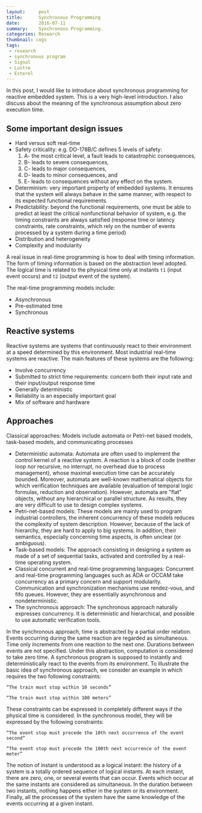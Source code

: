 ```yaml
---
layout:     post
title:      Synchronous Programming
date:       2016-07-11
summary:    Synchronous Programming.
categories: Research
thumbnail: cogs
tags:
 - research
 - synchronous program
 - Signal
 - Lustre
 - Esterel
---
```


In this post, I would like to introduce about synchronous programming for reactive 
embedded system. This is a very high-level introduction. I also discuss about the meaning 
of the synchronous assumption about zero execution time.

## Some important design issues
* Hard versus soft real-time
* Safety criticality: e.g. DO-178B/C defines 5 levels of safety:
  1. A- the most critical level, a fault leads to catastrophic consequences,
  2. B- leads to severe consequences,
  3. C- leads to major consequences,
  4. D- leads to minor consequences, and
  5. E- leads to consequences without any effect on the system.
* Determinism: very important property of embedded systems. It ensures that the system 
will always behave in the same manner, with respect to its expected functional requirements.
* Predictability: beyond the functional requirements, one must be able to predict at 
least the critical nonfunctional behavior of system, e.g. the timing constraints are 
always satisfied (response time or latency constraints, rate constraints, which rely on 
the number of events processed by a system during a time period)
* Distribution and heterogeneity
* Complexity and modularity

A real issue in real-time programming is how to deal with timing information. The form 
of timing information is based on the abstraction level adopted. The logical time is 
related to the physical time only at instants `t1` (input event occurs) and `t2` 
(output event of the system).

The real-time programming models include:
* Asynchronous
* Pre-estimated time
* Synchronous

## Reactive systems
Reactive systems are systems that continuously react to their environment at a speed 
determined by this environment. Most industrial real-time systems are reactive. The 
main features of these systems are the following:
* Involve concurrency
* Submitted to strict time requirements: concern both their input rate and their 
input/output response time
* Generally deterministic
* Reliability is an especially important goal
* Mix of software and hardware

## Approaches

Classical approaches: Models include automata or Petri-net based models, task-based models, 
and communicating processes
* Deterministic automata: Automata are often used to implement the control kernel of a 
reactive system. A reaction is a block of code (neither loop nor recursive, no interrupt, 
no overhead due to process management), whose maximal execution time can be accurately 
bounded. Moreover, automata are well-known mathematical objects for which verification 
techniques are available (evaluation of temporal logic formulas, reduction and observation). 
However, automata are "flat" objects, without any hierarchical or parallel structure. As 
results, they are very difficult to use to design complex systems.
* Petri-net-based models: These models are mainly used to program industrial controllers, 
the inherent concurrency of these models reduces the complexity of system description. 
However, because of the lack of hierarchy, they are hard to apply to big systems. In 
addition, their semantics, especially concerning time aspects, is often unclear 
(or ambiguous).
* Task-based models: The approach consisting in designing a system as made of a set of 
sequential tasks, activated and controlled by a real-time operating system.
* Classical concurrent and real-time programming languages: Concurrent and real-time
programming languages such as ADA or OCCAM take concurrency as a primary
concern and support modularity. Communication and synchronization mechanisms use
rendez-vous, and fifo queues. However, they are essentially asynchronous and nondeterministic.
* The synchronous approach: The synchronous approach naturally expresses concurrency. It 
is deterministic and hierarchical, and possible to use automatic verification tools.

In the synchronous approach, time is abstracted by a partial order relation.
Events occurring during the same reaction are regarded as simultaneous. Time only increments
from one reaction to the next one. Durations between events are not specified. Under
this abstraction, computation is considered to take zero time. A synchronous program is
supposed to instantly and deterministically react to the events from its environment. To
illustrate the basic idea of synchronous approach, we consider an example in which
requires the two following constraints:

	“The train must stop within 10 seconds”

	“The train must stop within 100 meters”

These constraints can be expressed in completely different ways if the physical time is
considered. In the synchronous model, they will be expressed by the following constraints:

	“The event stop must precede the 10th next occurrence of the event second”

	“The event stop must precede the 100th next occurrence of the event meter”

The notion of instant is understood as a logical instant: the history of a system is a totally
ordered sequence of logical instants. At each instant, there are zero, one, or several events
that can occur. Events which occur at the same instants are considered as simultaneous. In
the duration between two instants, nothing happens either in the system or its environment.
Finally, all the processes of the system have the same knowledge of the events occurring at
a given instant.
